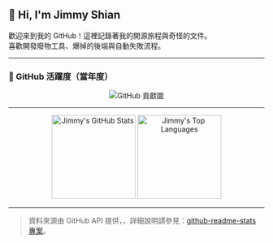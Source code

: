 <!--
## Hi there 👋

**jimmy-shian/jimmy-shian** is a ✨ _special_ ✨ repository because its `README.md` (this file) appears on your GitHub profile.

Here are some ideas to get you started:

- 🔭 I’m currently working on ...
- 🌱 I’m currently learning ...
- 👯 I’m looking to collaborate on ...
- 🤔 I’m looking for help with ...
- 💬 Ask me about ...
- 📫 How to reach me: ...
- 😄 Pronouns: ...
- ⚡ Fun fact: ...
-->

## 👋 Hi, I'm Jimmy Shian

歡迎來到我的 GitHub！這裡記錄著我的開源旅程與奇怪的文件。  
喜歡開發廢物工具、爆掉的後端與自動失敗流程。

---

### 🚀 GitHub 活躍度（當年度）
<div align="center">
  <img src="https://ghchart.rshah.org/jimmy-shian" alt="GitHub 貢獻圖" />
</div>

---

<div align="center">
  <img src="https://github-readme-stats.vercel.app/api?username=jimmy-shian&theme=catppuccin_latte&rank_icon=github&disable_animations=false" alt="Jimmy's GitHub Stats" height="165" />
<img src="https://github-readme-stats.vercel.app/api/top-langs/?username=jimmy-shian&layout=compact&exclude_repo=novel&hide=Jupyter%20Notebook&disable_animations=false" alt="Jimmy's Top Languages" height="165" />
</div>

---




> 資料來源由 GitHub API 提供，，詳細說明請參見：[github-readme-stats 專案](https://github.com/anuraghazra/github-readme-stats/tree/master?tab=readme-ov-file)。
